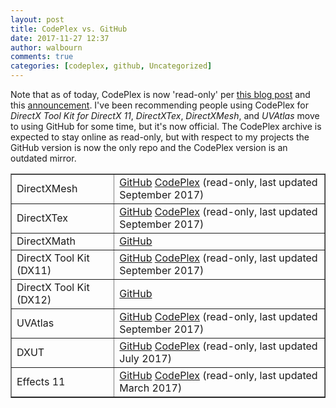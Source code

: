 ```yaml
---
layout: post
title: CodePlex vs. GitHub
date: 2017-11-27 12:37
author: walbourn
comments: true
categories: [codeplex, github, Uncategorized]
---
```

Note that as of today, CodePlex is now 'read-only' per <a href="https://aka.ms/codeplex-announcement">this blog post</a> and this <a href="https://codeplex.codeplex.com/wikipage?title=Moving%20CodePlex%20to%20read-only">announcement</a>. I've been recommending people using CodePlex for <em>DirectX Tool Kit for DirectX 11</em>, <em>DirectXTex</em>, <em>DirectXMesh</em>, and <em>UVAtlas</em> move to using GitHub for some time, but it's now official. The CodePlex archive is expected to stay online as read-only, but with respect to my projects the GitHub version is now the only repo and the CodePlex version is an outdated mirror.
<table border="1">
<tbody>
<tr>
<td>DirectXMesh</td>
<td><a href="https://github.com/Microsoft/DirectXMesh">GitHub</a>
<a href="https://directxmesh.codeplex.com/">CodePlex</a> (read-only, last updated September 2017)</td>
</tr>
<tr>
<td>DirectXTex</td>
<td><a href="https://github.com/Microsoft/DirectXTex">GitHub</a>
<a href="https://directxtex.codeplex.com/">CodePlex</a> (read-only, last updated September 2017)</td>
</tr>
<tr>
<td>DirectXMath</td>
<td><a href="https://github.com/Microsoft/DirectXMath">GitHub</a></td>
</tr>
<tr>
<td>DirectX Tool Kit (DX11)</td>
<td><a href="https://github.com/Microsoft/DirectXTK">GitHub</a>
<a href="https://directxtk.codeplex.com/">CodePlex</a> (read-only, last updated September 2017)</td>
</tr>
<tr>
<td>DirectX Tool Kit (DX12)</td>
<td><a href="https://github.com/Microsoft/DirectXTK12">GitHub</a></td>
</tr>
<tr>
<td>UVAtlas</td>
<td><a href="https://github.com/Microsoft/UVAtlas">GitHub</a>
<a href="https://uvatlas.codeplex.com/">CodePlex</a> (read-only, last updated September 2017)</td>
</tr>
<tr>
<td>DXUT</td>
<td><a href="https://github.com/Microsoft/DXUT">GitHub</a>
<a href="https://dxut.codeplex.com/">CodePlex</a> (read-only, last updated July 2017)</td>
</tr>
<tr>
<td>Effects 11</td>
<td><a href="https://github.com/Microsoft/FX11">GitHub</a>
<a href="https://fx11.codeplex.com/">CodePlex</a> (read-only, last updated March 2017)</td>
</tr>
</tbody>
</table>
